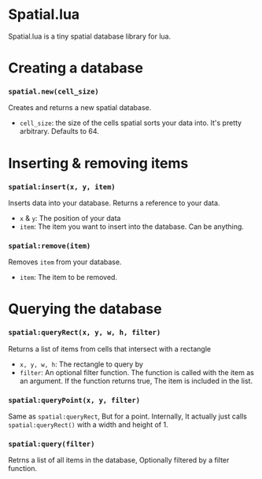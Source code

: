 # Spatial.lua
Spatial.lua is a tiny spatial database library for lua.

# Creating a database
### `spatial.new(cell_size)`
Creates and returns a new spatial database. 
* `cell_size`: the size of the cells spatial sorts your data into. It's pretty arbitrary. Defaults to 64.
# Inserting & removing items
### `spatial:insert(x, y, item)`
Inserts data into your database. Returns a reference to your data.
* `x` & `y`: The position of your data
* `item`: The item you want to insert into the database. Can be anything.
### `spatial:remove(item)`
Removes `item` from your database.
* `item`: The item to be removed.
# Querying the database 
### `spatial:queryRect(x, y, w, h, filter)`
Returns a list of items from cells that intersect with a rectangle
* `x, y, w, h`: The rectangle to query by
* `filter`: An optional filter function. The function is called with the item as an argument. If the function returns true, The item is included in the list.
### `spatial:queryPoint(x, y, filter)`
Same as `spatial:queryRect`, But for a point. Internally, It actually just calls `spatial:queryRect()` with a width and height of 1.
### `spatial:query(filter)`
Retrns a list of all items in the database, Optionally filtered by a filter function.
